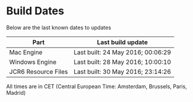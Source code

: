 # Build Dates

Below are the last known dates to updates

Part | Last build update
-----|-----
Mac Engine | Last built: 24 May 2016; 00:06:29
Windows Engine | Last built: 28 May 2016; 10:00:10
JCR6 Resource Files | Last built: 30 May 2016; 23:14:26
All times are in CET (Central European Time: Amsterdam, Brussels, Paris, Madrid)



